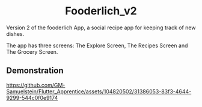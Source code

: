 <h1 align="center">Fooderlich_v2</h1>
<p>Version 2 of the fooderlich App, a social recipe app for keeping track of new dishes.<p>

<p>The app has three screens: The Explore Screen, The Recipes Screen and The Grocery Screen.</p>



<h2>Demonstration</h2>

https://github.com/GM-Samuelstein/Flutter_Apprentice/assets/104820502/31386053-83f3-4644-9299-544c0f0e9174
